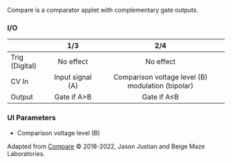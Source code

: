 Compare is a comparator applet with complementary gate outputs.

### I/O

|                |              1/3           |                   2/4                |
| -------------- |:---------------------------:|:-------------------------------------:|
| Trig (Digital) |  No effect  | No effect |
| CV In          | Input signal (A) |      Comparison voltage level (B) modulation (bipolar)       |
| Output         |          Gate if A>B           |         Gate if A≤B          |


### UI Parameters
* Comparison voltage level (B)


Adapted from [Compare](https://github.com/Chysn/O_C-HemisphereSuite/wiki/Compare) © 2018-2022, Jason Justian and Beige Maze Laboratories. 